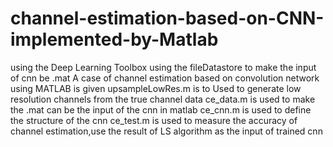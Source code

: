 # channel-estimation-based-on-CNN-implemented-by-Matlab
using the Deep Learning Toolbox  using the fileDatastore to make the input of cnn be .mat 
A case of channel estimation based on convolution network using MATLAB is given
upsampleLowRes.m is to Used to generate low resolution channels from the true channel data
ce_data.m is used to make the .mat can be the input of the cnn in matlab 
ce_cnn.m is used to define the structure of the cnn
ce_test.m is used to measure the accuracy of channel estimation,use the result of LS algorithm as the input of trained cnn
